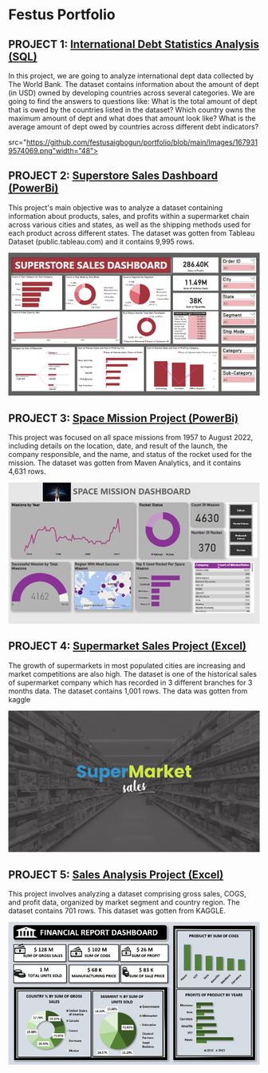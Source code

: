 # Festus Portfolio


## PROJECT 1: [International Debt Statistics Analysis (SQL)](https://github.com/festusaigbogun/SQL_Data_Analysis/blob/main/International%20Debt%20Statistic%20Analysis/Analyzing_International_Debt.ipynb)
In this project, we are going to analyze international dept data collected by The World Bank. The dataset contains information about the amount of dept (in USD) owned by developing countries across several categories. We are going to find the answers to questions like:
What is the total amount of dept that is owed by the countries listed in the dataset? Which country owns the maximum amount of dept and what does that amount look like? What is the average amount of dept owed by countries across different debt indicators?

src="https://github.com/festusaigbogun/portfolio/blob/main/Images/1679319574069.png"width="48">


## PROJECT 2: [Superstore Sales Dashboard (PowerBi)](https://github.com/festusaigbogun/PowerBI_Portfolio_Project)

This project's main objective was to analyze a dataset containing information about products, sales, and profits within a supermarket chain across various cities and states, as well as the shipping methods used for each product across different states. The dataset was gotten from Tableau Dataset (public.tableau.com) and it contains 9,995 rows.

![PROJECT 2](https://github.com/festusaigbogun/portfolio/blob/main/Images/PBIDesktop_LGxKspWYif.png) 


## PROJECT 3: [Space Mission Project (PowerBi)](https://github.com/festusaigbogun/PowerBI_Space_Mission_Project)


This project was focused on all space missions from 1957 to August 2022, including details on the location, date, and result of the launch, the company responsible, and the name, and status of the rocket used for the mission. The dataset was gotten from Maven Analytics, and it contains 4,631 rows.

![PROJECT 3](https://github.com/festusaigbogun/portfolio/blob/main/Images/chrome_sL9pgDfCWj.png) 


## PROJECT 4: [Supermarket Sales Project (Excel)](https://github.com/festusaigbogun/Excel_Supermarket_Sales_Project)

The growth of supermarkets in most populated cities are increasing and market competitions are also high. The dataset is one of the historical sales of supermarket company which has recorded in 3 different branches for 3 months data. The dataset contains 1,001 rows. The data was gotten from kaggle

![PROJECT 4](https://github.com/festusaigbogun/portfolio/blob/main/Images/1_fiDAhrdrkNTHc0FlSl3l-w.png) 


## PROJECT 5: [Sales Analysis Project (Excel)](https://github.com/festusaigbogun/My_First_Excel_Project)

This project involves analyzing a dataset comprising gross sales, COGS, and profit data, organized by market segment and country region. The dataset contains 701 rows. This dataset was gotten from KAGGLE.

![PROJECT 5](https://github.com/festusaigbogun/portfolio/blob/main/Images/EXCEL_v950OurQTN~5.png) 

